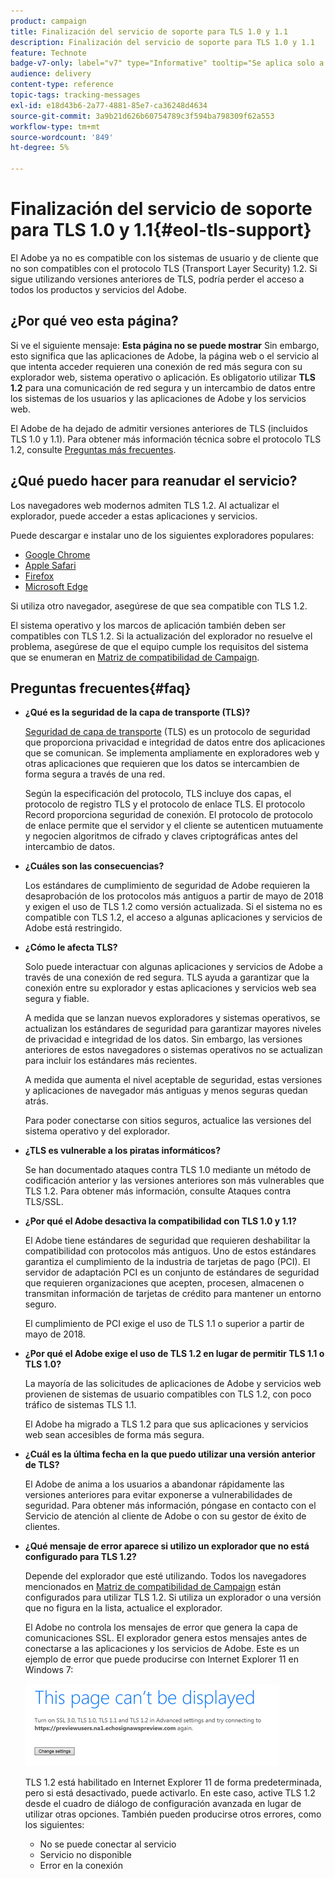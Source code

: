 ```yaml
---
product: campaign
title: Finalización del servicio de soporte para TLS 1.0 y 1.1
description: Finalización del servicio de soporte para TLS 1.0 y 1.1
feature: Technote
badge-v7-only: label="v7" type="Informative" tooltip="Se aplica solo a Campaign Classic v7"
audience: delivery
content-type: reference
topic-tags: tracking-messages
exl-id: e18d43b6-2a77-4881-85e7-ca36248d4634
source-git-commit: 3a9b21d626b60754789c3f594ba798309f62a553
workflow-type: tm+mt
source-wordcount: '849'
ht-degree: 5%

---
```


# Finalización del servicio de soporte para TLS 1.0 y 1.1{#eol-tls-support}



El Adobe ya no es compatible con los sistemas de usuario y de cliente que no son compatibles con el protocolo TLS (Transport Layer Security) 1.2. Si sigue utilizando versiones anteriores de TLS, podría perder el acceso a todos los productos y servicios del Adobe.

## ¿Por qué veo esta página?

Si ve el siguiente mensaje: **Esta página no se puede mostrar** Sin embargo, esto significa que las aplicaciones de Adobe, la página web o el servicio al que intenta acceder requieren una conexión de red más segura con su explorador web, sistema operativo o aplicación. Es obligatorio utilizar **TLS 1.2** para una comunicación de red segura y un intercambio de datos entre los sistemas de los usuarios y las aplicaciones de Adobe y los servicios web.

El Adobe de ha dejado de admitir versiones anteriores de TLS (incluidos TLS 1.0 y 1.1). Para obtener más información técnica sobre el protocolo TLS 1.2, consulte [Preguntas más frecuentes](#faq).

## ¿Qué puedo hacer para reanudar el servicio?

Los navegadores web modernos admiten TLS 1.2. Al actualizar el explorador, puede acceder a estas aplicaciones y servicios.

Puede descargar e instalar uno de los siguientes exploradores populares:

* [Google Chrome](https://www.google.com/chrome/)
* [Apple Safari](https://www.apple.com/safari/)
* [Firefox](https://www.mozilla.org/en-US/firefox/new/)
* [Microsoft Edge](https://www.microsoft.com/en-us/edge)

Si utiliza otro navegador, asegúrese de que sea compatible con TLS 1.2.

El sistema operativo y los marcos de aplicación también deben ser compatibles con TLS 1.2. Si la actualización del explorador no resuelve el problema, asegúrese de que el equipo cumple los requisitos del sistema que se enumeran en [Matriz de compatibilidad de Campaign](../../rn/using/compatibility-matrix.md).

## Preguntas frecuentes{#faq}

* **¿Qué es la seguridad de la capa de transporte (TLS)?**

  [Seguridad de capa de transporte](https://en.wikipedia.org/wiki/Transport_Layer_Security) (TLS) es un protocolo de seguridad que proporciona privacidad e integridad de datos entre dos aplicaciones que se comunican. Se implementa ampliamente en exploradores web y otras aplicaciones que requieren que los datos se intercambien de forma segura a través de una red.

  Según la especificación del protocolo, TLS incluye dos capas, el protocolo de registro TLS y el protocolo de enlace TLS. El protocolo Record proporciona seguridad de conexión. El protocolo de protocolo de enlace permite que el servidor y el cliente se autenticen mutuamente y negocien algoritmos de cifrado y claves criptográficas antes del intercambio de datos.

* **¿Cuáles son las consecuencias?**

  Los estándares de cumplimiento de seguridad de Adobe requieren la desaprobación de los protocolos más antiguos a partir de mayo de 2018 y exigen el uso de TLS 1.2 como versión actualizada. Si el sistema no es compatible con TLS 1.2, el acceso a algunas aplicaciones y servicios de Adobe está restringido.

* **¿Cómo le afecta TLS?**

  Solo puede interactuar con algunas aplicaciones y servicios de Adobe a través de una conexión de red segura. TLS ayuda a garantizar que la conexión entre su explorador y estas aplicaciones y servicios web sea segura y fiable.

  A medida que se lanzan nuevos exploradores y sistemas operativos, se actualizan los estándares de seguridad para garantizar mayores niveles de privacidad e integridad de los datos. Sin embargo, las versiones anteriores de estos navegadores o sistemas operativos no se actualizan para incluir los estándares más recientes.

  A medida que aumenta el nivel aceptable de seguridad, estas versiones y aplicaciones de navegador más antiguas y menos seguras quedan atrás.

  Para poder conectarse con sitios seguros, actualice las versiones del sistema operativo y del explorador.

* **¿TLS es vulnerable a los piratas informáticos?**

  Se han documentado ataques contra TLS 1.0 mediante un método de codificación anterior y las versiones anteriores son más vulnerables que TLS 1.2. Para obtener más información, consulte Ataques contra TLS/SSL.

* **¿Por qué el Adobe desactiva la compatibilidad con TLS 1.0 y 1.1?**

  El Adobe tiene estándares de seguridad que requieren deshabilitar la compatibilidad con protocolos más antiguos. Uno de estos estándares garantiza el cumplimiento de la industria de tarjetas de pago (PCI). El servidor de adaptación PCI es un conjunto de estándares de seguridad que requieren organizaciones que acepten, procesen, almacenen o transmitan información de tarjetas de crédito para mantener un entorno seguro.

  El cumplimiento de PCI exige el uso de TLS 1.1 o superior a partir de mayo de 2018.

* **¿Por qué el Adobe exige el uso de TLS 1.2 en lugar de permitir TLS 1.1 o TLS 1.0?**

  La mayoría de las solicitudes de aplicaciones de Adobe y servicios web provienen de sistemas de usuario compatibles con TLS 1.2, con poco tráfico de sistemas TLS 1.1.

  El Adobe ha migrado a TLS 1.2 para que sus aplicaciones y servicios web sean accesibles de forma más segura.

* **¿Cuál es la última fecha en la que puedo utilizar una versión anterior de TLS?**

  El Adobe de anima a los usuarios a abandonar rápidamente las versiones anteriores para evitar exponerse a vulnerabilidades de seguridad. Para obtener más información, póngase en contacto con el Servicio de atención al cliente de Adobe o con su gestor de éxito de clientes.

* **¿Qué mensaje de error aparece si utilizo un explorador que no está configurado para TLS 1.2?**

  Depende del explorador que esté utilizando. Todos los navegadores mencionados en [Matriz de compatibilidad de Campaign](../../rn/using/compatibility-matrix.md) están configurados para utilizar TLS 1.2. Si utiliza un explorador o una versión que no figura en la lista, actualice el explorador.

  El Adobe no controla los mensajes de error que genera la capa de comunicaciones SSL. El explorador genera estos mensajes antes de conectarse a las aplicaciones y los servicios de Adobe. Este es un ejemplo de error que puede producirse con Internet Explorer 11 en Windows 7:

  ![](assets/do-not-translate/page-not-displayed.png)

  TLS 1.2 está habilitado en Internet Explorer 11 de forma predeterminada, pero si está desactivado, puede activarlo. En este caso, active TLS 1.2 desde el cuadro de diálogo de configuración avanzada en lugar de utilizar otras opciones. También pueden producirse otros errores, como los siguientes:

   * No se puede conectar al servicio
   * Servicio no disponible
   * Error en la conexión
